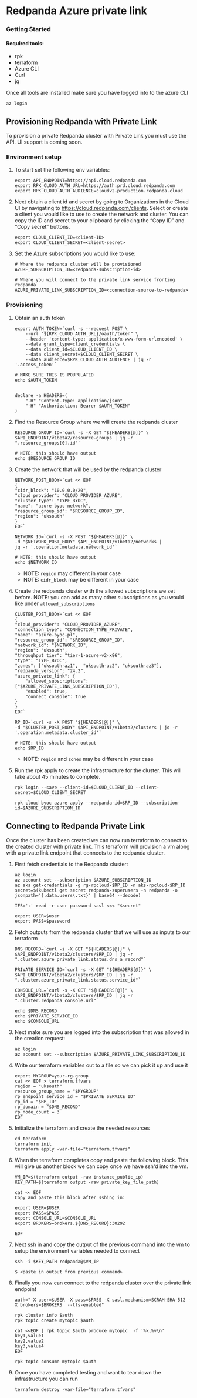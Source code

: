 # Redpanda Azure private link


### Getting Started

#### Required tools:
- rpk
- terraform
- Azure CLI
- Curl
- jq

Once all tools are installed make sure you have logged into to the azure CLI

```
az login
```

## Provisioning Redpanda with Private Link

To provision a private Redpanda cluster with Private Link you must use the API. UI support is coming soon.

### Environment setup

1. To start set the following env variables:
    ```
    export API_ENDPOINT=https://api.cloud.redpanda.com
    export RPK_CLOUD_AUTH_URL=https://auth.prd.cloud.redpanda.com
    export RPK_CLOUD_AUTH_AUDIENCE=cloudv2-production.redpanda.cloud
    ```

2. Next obtain a client id and secret by going to Organizations in the Cloud UI by navigating to https://cloud.redpanda.com/clients. Select or create a client you would like to use to create the network and cluster. You can copy the ID and secret to your clipboard by clicking the “Copy ID” and “Copy secret” buttons.
    ```
    export CLOUD_CLIENT_ID=<client-ID>
    export CLOUD_CLIENT_SECRET=<client-secret>
    ```

3. Set the Azure subscriptions you would like to use:

    ```
    # Where the redpanda cluster will be provisioned
    AZURE_SUBSCRIPTION_ID=<redpanda-subscription-id>

    # Where you will connect to the private link service fronting redpanda
    AZURE_PRIVATE_LINK_SUBSCRIPTION_ID=<connection-source-to-redpanda>
    ```

### Provisioning

1. Obtain an auth token
    ```
    export AUTH_TOKEN=`curl -s --request POST \
        --url "${RPK_CLOUD_AUTH_URL}/oauth/token" \
        --header 'content-type: application/x-www-form-urlencoded' \
        --data grant_type=client_credentials \
        --data client_id=$CLOUD_CLIENT_ID \
        --data client_secret=$CLOUD_CLIENT_SECRET \
        --data audience=$RPK_CLOUD_AUTH_AUDIENCE | jq -r '.access_token'`

    # MAKE SURE THIS IS POUPULATED
    echo $AUTH_TOKEN


    declare -a HEADERS=(
        "-H" "Content-Type: application/json"
        "-H" "Authorization: Bearer $AUTH_TOKEN"
    )

    ```

1. Find the Resource Group where we will create the redpanda cluster

    ```
    RESOURCE_GROUP_ID=`curl -s -X GET "${HEADERS[@]}" \
    $API_ENDPOINT/v1beta2/resource-groups | jq -r ".resource_groups[0].id"`

    # NOTE: this should have output
    echo $RESOURCE_GROUP_ID

    ```

1. Create the network that will be used by the redpanda cluster
    ```
    NETWORK_POST_BODY=`cat << EOF
    {
    "cidr_block": "10.0.0.0/20",
    "cloud_provider": "CLOUD_PROVIDER_AZURE",
    "cluster_type": "TYPE_BYOC",
    "name": "azure-byoc-network",
    "resource_group_id": "$RESOURCE_GROUP_ID",
    "region": "uksouth"
    }
    EOF`

    NETWORK_ID=`curl -s -X POST "${HEADERS[@]}" \
    -d "$NETWORK_POST_BODY" $API_ENDPOINT/v1beta2/networks |
    jq -r '.operation.metadata.network_id'`

    # NOTE: this should have output
    echo $NETWORK_ID
    ```
   * NOTE: `region` may different in your case
   * NOTE: `cidr_block` may be different in your case
1. Create the redpanda cluster with the allowed subscriptions we set before. NOTE: you can add as many other subscriptions as you would like under `allowed_subscriptions`

    ```
    CLUSTER_POST_BODY=`cat << EOF
    {
    "cloud_provider": "CLOUD_PROVIDER_AZURE",
    "connection_type": "CONNECTION_TYPE_PRIVATE",
    "name": "azure-byoc-pl",
    "resource_group_id": "$RESOURCE_GROUP_ID",
    "network_id": "$NETWORK_ID",
    "region": "uksouth",
    "throughput_tier": "tier-1-azure-v2-x86",
    "type": "TYPE_BYOC",
    "zones": ["uksouth-az1",  "uksouth-az2", "uksouth-az3"],
    "redpanda_version": "24.2",
    "azure_private_link": { 
        "allowed_subscriptions": ["$AZURE_PRIVATE_LINK_SUBSCRIPTION_ID"],
        "enabled": true,
        "connect_console": true
    }
    }
    EOF`

    RP_ID=`curl -s -X POST "${HEADERS[@]}" \
    -d "$CLUSTER_POST_BODY" $API_ENDPOINT/v1beta2/clusters | jq -r '.operation.metadata.cluster_id'`

    # NOTE: this should have output
    echo $RP_ID
    ```
   * NOTE: `region` and `zones` may be different in your case
1. Run the rpk apply to create the infrastructure for the cluster. This will take about 45 minutes to complete. 
    ```
    rpk login --save --client-id=$CLOUD_CLIENT_ID --client-secret=$CLOUD_CLIENT_SECRET

    rpk cloud byoc azure apply --redpanda-id=$RP_ID --subscription-id=$AZURE_SUBSCRIPTION_ID
    
    ```

## Connecting to Redpanda Private Link

Once the cluster has been created we can now run terraform to connect to the created cluster with private link. This terraform will provision a vm along with a private link endpoint that connects to the redpanda cluster. 



1. First fetch credentials to the Redpanda cluster:

    ```
    az login 
    az account set --subscription $AZURE_SUBSCRIPTION_ID
    az aks get-credentials -g rg-rpcloud-$RP_ID -n aks-rpcloud-$RP_ID
    secret=$(kubectl get secret redpanda-superusers -n redpanda -o jsonpath='{.data.users\.txt}' | base64 --decode)

    IFS=':' read -r user password sasl <<< "$secret"

    export USER=$user
    export PASS=$password

    ```
1. Fetch outputs from the redpanda cluster that we will use as inputs to our terraform
    ```
    DNS_RECORD=`curl -s -X GET "${HEADERS[@]}" \
    $API_ENDPOINT/v1beta2/clusters/$RP_ID | jq -r ".cluster.azure_private_link.status.dns_a_record"`

    PRIVATE_SERVICE_ID=`curl -s -X GET "${HEADERS[@]}" \
    $API_ENDPOINT/v1beta2/clusters/$RP_ID | jq -r ".cluster.azure_private_link.status.service_id"`

    CONSOLE_URL=`curl -s -X GET "${HEADERS[@]}" \
    $API_ENDPOINT/v1beta2/clusters/$RP_ID | jq -r ".cluster.redpanda_console.url"`

    echo $DNS_RECORD
    echo $PRIVATE_SERVICE_ID
    echo $CONSOLE_URL

    ```
1. Next make sure you are logged into the subscription that was allowed in the creation request: 
    ```
    az login
    az account set --subscription $AZURE_PRIVATE_LINK_SUBSCRIPTION_ID
    ```
1. Write our terraform variables out to a file so we can pick it up and use it
    ```
    export MYGROUP=your-rg-group
    cat << EOF > terraform.tfvars
    region = "uksouth"
    resource_group_name = "$MYGROUP"
    rp_endpoint_service_id = "$PRIVATE_SERVICE_ID"
    rp_id = "$RP_ID"
    rp_domain = "$DNS_RECORD"
    rp_node_count = 3
    EOF
    ```
1. Initialize the terraform and create the needed resources
    ```
    cd terraform
    terraform init 
    terraform apply -var-file="terraform.tfvars"

    ```

1. When the terraform completes copy and paste the following block. This will give us another block we can copy once we have ssh'd into the vm.
    ```
    VM_IP=$(terraform output -raw instance_public_ip)
    KEY_PATH=$(terraform output -raw private_key_file_path)

    cat << EOF 
    Copy and paste this block after sshing in:

    export USER=$USER
    export PASS=$PASS
    export CONSOLE_URL=$CONSOLE_URL
    export BROKERS=brokers.${DNS_RECORD}:30292

    EOF

    ```

1. Next ssh in and copy the output of the previous command into the vm to setup the environment variables needed to connect
    ```
    ssh -i $KEY_PATH redpanda@$VM_IP
    
    $ <paste in output from previous command>
    ```

1. Finally you now can connect to the redpanda cluster over the private link endpoint
    ```
    auth="-X user=$USER -X pass=$PASS -X sasl.mechanism=SCRAM-SHA-512 -X brokers=$BROKERS  --tls-enabled"

    rpk cluster info $auth
    rpk topic create mytopic $auth

    cat <<EOF | rpk topic $auth produce mytopic  -f '%k,%v\n'
    key1,value1
    key2,value2
    key3,value4
    EOF

    rpk topic consume mytopic $auth

    ```
1. Once  you have completed testing and want to tear down the infrastructure you can run
    ```
    terraform destroy -var-file="terraform.tfvars"

    ```

